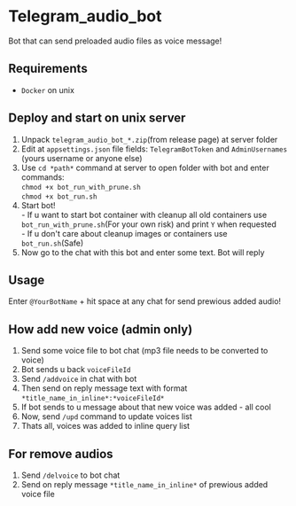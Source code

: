 # Telegram_audio_bot
Bot that can send preloaded audio files as voice message!

## Requirements
- `Docker` on unix

## Deploy and start on unix server
1. Unpack `telegram_audio_bot_*.zip`(from release page) at server folder
2. Edit at `appsettings.json` file fields: `TelegramBotToken` and `AdminUsernames` (yours username or anyone else)
3. Use `cd *path*` command at server to open folder with bot and enter commands: <br>`chmod +x bot_run_with_prune.sh` <br>`chmod +x bot_run.sh`
4. Start bot! 
<br>- If u want to start bot container with cleanup all old containers use `bot_run_with_prune.sh`(For your own risk) and print `Y` when requested
<br>- If u don't care about cleanup images or containers use `bot_run.sh`(Safe)
5. Now go to the chat with this bot and enter some text. Bot will reply

## Usage
Enter `@YourBotName` + hit space at any chat for send prewious added audio!

## How add new voice (admin only)
1. Send some voice file to bot chat (mp3 file needs to be converted to voice)
2. Bot sends u back `voiceFileId`
3. Send `/addvoice` in chat with bot
4. Then send on reply message text with format ` *title_name_in_inline*:*voiceFileId* `
5. If bot sends to u message about that new voice was added - all cool
6. Now, send `/upd` command to update voices list
7. Thats all, voices was added to inline query list

## For remove audios
1. Send `/delvoice` to bot chat
2. Send on reply message `*title_name_in_inline*` of prewious added voice file
